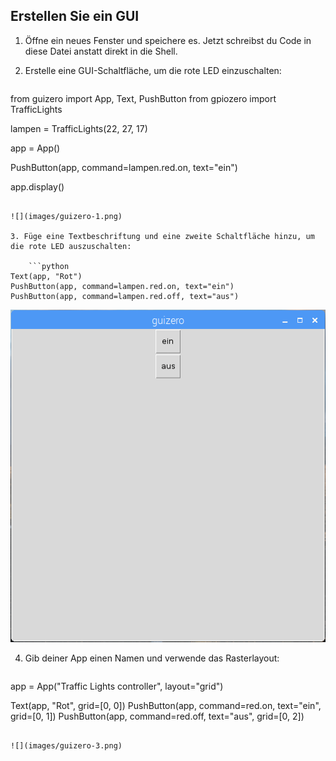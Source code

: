 ## Erstellen Sie ein GUI

1. Öffne ein neues Fenster und speichere es. Jetzt schreibst du Code in diese Datei anstatt direkt in die Shell.

2. Erstelle eine GUI-Schaltfläche, um die rote LED einzuschalten:
    
    ```python
from guizero import App, Text, PushButton
from gpiozero import TrafficLights

lampen = TrafficLights(22, 27, 17)

app = App()

PushButton(app, command=lampen.red.on, text="ein")

app.display()
```

![](images/guizero-1.png)

3. Füge eine Textbeschriftung und eine zweite Schaltfläche hinzu, um die rote LED auszuschalten:
    
    ```python
Text(app, "Rot")
PushButton(app, command=lampen.red.on, text="ein")
PushButton(app, command=lampen.red.off, text="aus")
```

![](images/guizero-2.png)

4. Gib deiner App einen Namen und verwende das Rasterlayout:
    
    ```python
app = App("Traffic Lights controller", layout="grid")

Text(app, "Rot", grid=[0, 0])
PushButton(app, command=red.on, text="ein", grid=[0, 1])
PushButton(app, command=red.off, text="aus", grid=[0, 2])
```

![](images/guizero-3.png)